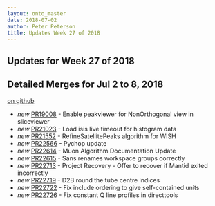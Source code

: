 ```yaml
---
layout: onto_master
date: 2018-07-02
author: Peter Peterson
title: Updates Week 27 of 2018
---
```

Updates for Week 27 of 2018
---------------------------

Detailed Merges for Jul 2 to 8, 2018
------------------------------------
[on github](https://github.com/mantidproject/mantid/pulls?q=is%3Apr+merged%3A2018-07-03..2018-07-08)

* *new* [PR19008](https://github.com/mantidproject/mantid/pull/19008) - Enable peakviewer for NonOrthogonal view in sliceviewer
* *new* [PR21023](https://github.com/mantidproject/mantid/pull/21023) - Load isis live timeout for histogram data
* *new* [PR21552](https://github.com/mantidproject/mantid/pull/21552) - RefineSatellitePeaks algorithm for WISH
* *new* [PR22566](https://github.com/mantidproject/mantid/pull/22566) - Pychop update
* *new* [PR22614](https://github.com/mantidproject/mantid/pull/22614) - Muon Algorithm Documentation Update
* *new* [PR22615](https://github.com/mantidproject/mantid/pull/22615) - Sans renames workspace groups correctly
* *new* [PR22713](https://github.com/mantidproject/mantid/pull/22713) - Project Recovery - Offer to recover if Mantid exited incorrectly
* *new* [PR22719](https://github.com/mantidproject/mantid/pull/22719) - D2B round the tube centre indices
* *new* [PR22722](https://github.com/mantidproject/mantid/pull/22722) - Fix include ordering to give self-contained units
* *new* [PR22726](https://github.com/mantidproject/mantid/pull/22726) - Fix constant Q line profiles in directtools
